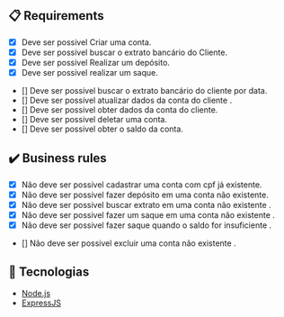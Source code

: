 ## :clipboard: Requirements

- [x] Deve ser possivel Criar uma conta.
- [x] Deve ser possivel buscar o extrato bancário do Cliente.
- [x] Deve ser possivel Realizar um depósito.
- [x] Deve ser possivel realizar um saque.
- [] Deve ser possivel buscar o extrato bancário do cliente por data.
- [] Deve ser possivel atualizar dados da conta do cliente .
- [] Deve ser possivel obter dados da conta do cliente.
- [] Deve ser possivel deletar uma conta.
- [] Deve ser possivel obter o saldo da conta.

## :heavy_check_mark: Business rules

- [x] Não deve ser possivel cadastrar uma conta com cpf já existente.
- [x] Não deve ser possivel fazer depósito em uma conta não existente.
- [x] Não deve ser possivel buscar extrato em uma conta não existente .
- [x] Não deve ser possivel fazer um saque em uma conta não existente .
- [x] Não deve ser possivel fazer saque quando o saldo for insuficiente .
- [] Não deve ser possivel excluir uma conta não existente .

## :rocket: Tecnologias

- [Node.js](https://nodejs.org/en/)
- [ExpressJS](https://expressjs.com/pt-br/)
